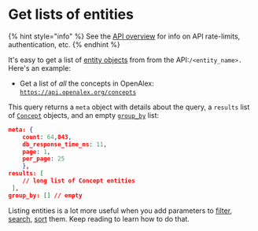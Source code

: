 # Get lists of entities

{% hint style="info" %}
See the [API overview](../) for info on API rate-limits, authentication, etc.
{% endhint %}

It's easy to get a list of [entity objects](https://docs.openalex.org/about-the-data#entity-objects) from from the API:`/<entity_name>.` Here's an example:

* Get a list of _all_ the concepts in OpenAlex:\
  [`https://api.openalex.org/concepts`](https://api.openalex.org/concepts)

This query returns a `meta` object with details about the query, a `results` list of [`Concept`](../../about-the-data/concept.md) objects, and an empty [`group_by`](../get-groups-of-entities.md) list:

```json
meta: {
    count: 64,843,
    db_response_time_ms: 11,
    page: 1,
    per_page: 25
    },
results: [
    // long list of Concept entities
 ],
group_by: [] // empty
```

Listing entities is a lot more useful when you add parameters to [filter](filter-entity-lists.md), [search](search-entity-lists.md), [sort](sort-entity-lists.md) them. Keep reading to learn how to do that.

